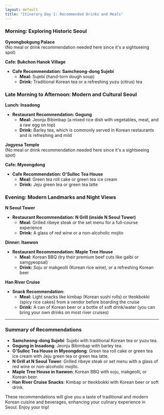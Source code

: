 ```yaml
---         
layout: default
title: "Itinerary Day 1: Recommended Drinks and Meals"
---
```


### Morning: Exploring Historic Seoul

**Gyeongbokgung Palace**  
(No meal or drink recommendation needed here since it's a sightseeing spot)

**Cafe: Bukchon Hanok Village**
- **Cafe Recommendation: Samcheong-dong Sujebi**
  - **Meal:** Sujebi (hand-torn dough soup)
  - **Drink:** Traditional Korean tea or a refreshing yuzu (citrus) tea

### Late Morning to Afternoon: Modern and Cultural Seoul

**Lunch: Insadong**
- **Restaurant Recommendation: Gogung**
  - **Meal:** Jeonju Bibimbap (a mixed rice dish with vegetables, meat, and a raw egg on top)
  - **Drink:** Barley tea, which is commonly served in Korean restaurants and is refreshing and mild

**Jogyesa Temple**  
(No meal or drink recommendation needed here since it's a sightseeing spot)

**Cafe: Myeongdong**
- **Cafe Recommendation: O'Sulloc Tea House**
  - **Meal:** Green tea roll cake or green tea ice cream
  - **Drink:** Jeju green tea or green tea latte

### Evening: Modern Landmarks and Night Views

**N Seoul Tower**
- **Restaurant Recommendation: N Grill (inside N Seoul Tower)**
  - **Meal:** Grilled ribeye steak or the set menu for a full-course experience
  - **Drink:** A glass of red wine or a non-alcoholic mojito

**Dinner: Itaewon**
- **Restaurant Recommendation: Maple Tree House**
  - **Meal:** Korean BBQ (try their premium beef cuts like galbi or samgyeopsal)
  - **Drink:** Soju or makgeolli (Korean rice wine), or a refreshing Korean beer

**Han River Cruise**
- **Snack Recommendation:**
  - **Meal:** Light snacks like kimbap (Korean sushi rolls) or tteokbokki (spicy rice cakes) from a vendor before boarding the cruise
  - **Drink:** A can of Korean beer or a bottle of soft drink/water (you can bring your own drinks on most river cruises)

---

### Summary of Recommendations

- **Samcheong-dong Sujebi**: Sujebi with traditional Korean tea or yuzu tea.
- **Gogung in Insadong**: Jeonju Bibimbap with barley tea.
- **O'Sulloc Tea House in Myeongdong**: Green tea roll cake or green tea ice cream with Jeju green tea or green tea latte.
- **N Grill at N Seoul Tower**: Grilled ribeye steak or set menu with a glass of red wine or non-alcoholic mojito.
- **Maple Tree House in Itaewon**: Korean BBQ with soju, makgeolli, or Korean beer.
- **Han River Cruise Snacks**: Kimbap or tteokbokki with Korean beer or soft drink.

These recommendations will give you a taste of traditional and modern Korean cuisine and beverages, enhancing your culinary experience in Seoul. Enjoy your trip!

